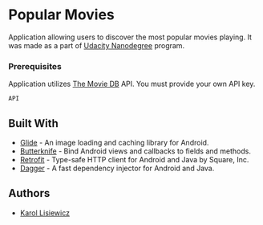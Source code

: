 # Popular Movies

Application allowing users to discover the most popular movies playing. It was made as a part of [Udacity Nanodegree](https://eu.udacity.com/course/android-developer-nanodegree-by-google--nd801) program.

### Prerequisites

Application utilizes [The Movie DB](https://www.themoviedb.org) API. You must provide your own API key.

```
API
```

## Built With

* [Glide](https://github.com/bumptech/glide) - An image loading and caching library for Android.
* [Butterknife](https://github.com/JakeWharton/butterknife) - Bind Android views and callbacks to fields and methods.
* [Retrofit](https://github.com/square/retrofit) - Type-safe HTTP client for Android and Java by Square, Inc.
* [Dagger](https://github.com/google/dagger) - A fast dependency injector for Android and Java.

## Authors

* [Karol Lisiewicz](https://github.com/klisiewicz)
